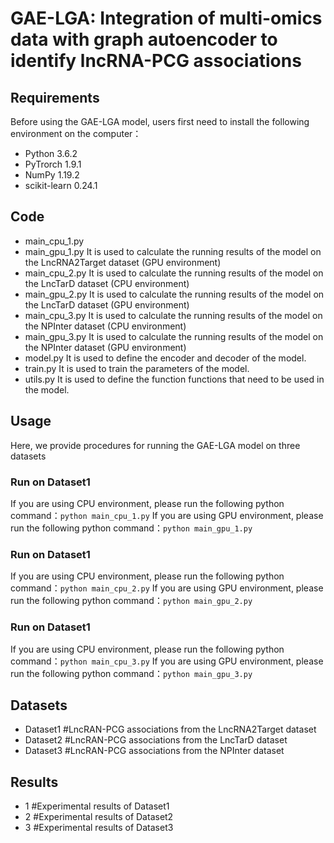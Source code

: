# GAE-LGA: Integration of multi-omics data with graph autoencoder to identify lncRNA-PCG associations

## Requirements
Before using the GAE-LGA model, users first need to install the following environment on the computer：
  * Python 3.6.2
  * PyTrorch 1.9.1
  * NumPy 1.19.2
  * scikit-learn 0.24.1

## Code
  * main_cpu_1.py    <!-- ... It is used to calculate the running results of the model on the LncRNA2Target dataset (CPU environment) -->
  * main_gpu_1.py    It is used to calculate the running results of the model on the LncRNA2Target dataset (GPU environment)
  * main_cpu_2.py    It is used to calculate the running results of the model on the LncTarD dataset (CPU environment)
  * main_gpu_2.py    It is used to calculate the running results of the model on the LncTarD dataset (GPU environment)
  * main_cpu_3.py    It is used to calculate the running results of the model on the NPInter dataset (CPU environment)
  * main_gpu_3.py    It is used to calculate the running results of the model on the NPInter dataset (GPU environment)
  * model.py         It is used to define the encoder and decoder of the model.
  * train.py         It is used to train the parameters of the model.
  * utils.py         It is used to define the function functions that need to be used in the model.

## Usage
Here, we provide procedures for running the GAE-LGA model on three datasets
### Run on Dataset1
If you are using CPU environment, please run the following python command：```python main_cpu_1.py```
If you are using GPU environment, please run the following python command：```python main_gpu_1.py```
### Run on Dataset1
If you are using CPU environment, please run the following python command：```python main_cpu_2.py```
If you are using GPU environment, please run the following python command：```python main_gpu_2.py```
### Run on Dataset1
If you are using CPU environment, please run the following python command：```python main_cpu_3.py```
If you are using GPU environment, please run the following python command：```python main_gpu_3.py```

## Datasets
  * Dataset1   #LncRAN-PCG associations from the LncRNA2Target dataset
  * Dataset2   #LncRAN-PCG associations from the LncTarD dataset
  * Dataset3   #LncRAN-PCG associations from the NPInter dataset

## Results
 * 1    #Experimental results of Dataset1
 * 2    #Experimental results of Dataset2
 * 3    #Experimental results of Dataset3



